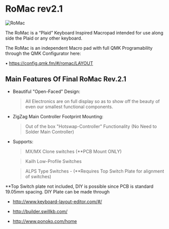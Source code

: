 # RoMac rev2.1

![RoMac](https://i.imgur.com/JF8X51E.jpg)

The RoMac is a “Plaid” Keyboard Inspired Macropad intended for use along side the Plaid or any other keyboard. 

The RoMac is an independent Macro pad with full QMK Programability through the QMK Configurator here:

• https://config.qmk.fm/#/romac/LAYOUT



## Main Features Of Final RoMac **Rev.2.1**



- Beautiful "Open-Faced" Design:

     > All Electronics are on full display so as to show off the beauty of even our smallest functional components. 



- ZigZag Main Controller Footprint Mounting:

     > Out of the box "Hotswap-Controller" Functionality (No Need to Solder Main Controller) 



- Supports:

     > MX/MX Clone switches (**PCB Mount ONLY)

     > Kailh Low-Profile Switches 

     > ALPS Type Switches - (**Requires Top Switch Plate for alignment of switches)



**Top Switch plate not included, DIY is possible since PCB is standard 19.05mm spacing.  DIY Plate can be made through

- http://www.keyboard-layout-editor.com/#/

- http://builder.swillkb.com/  

- http://www.ponoko.com/home
